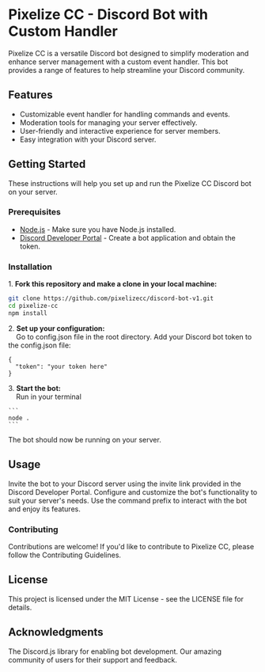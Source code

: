 # Pixelize CC - Discord Bot with Custom Handler

Pixelize CC is a versatile Discord bot designed to simplify moderation and enhance server management with a custom event handler. This bot provides a range of features to help streamline your Discord community.

## Features

- Customizable event handler for handling commands and events.
- Moderation tools for managing your server effectively.
- User-friendly and interactive experience for server members.
- Easy integration with your Discord server.

## Getting Started

These instructions will help you set up and run the Pixelize CC Discord bot on your server.

### Prerequisites

- [Node.js](https://nodejs.org/) - Make sure you have Node.js installed.
- [Discord Developer Portal](https://discord.com/developers/applications) - Create a bot application and obtain the token.

### Installation

1\. **Fork this repository and make a clone in your local machine:**

   ```sh
   git clone https://github.com/pixelizecc/discord-bot-v1.git
   cd pixelize-cc
   npm install
   ```

2\. **Set up your configuration:**<br>
&nbsp;&nbsp;&nbsp;&nbsp;Go to config.json file in the root directory.
  Add your Discord bot token to the config.json file:
  ```
  {
    "token": "your token here"
  }
  ```

3\. **Start the bot:**<br>
   &nbsp;&nbsp;&nbsp;&nbsp;Run in your terminal

    ```
    node .
    ```

The bot should now be running on your server.

## Usage
Invite the bot to your Discord server using the invite link provided in the Discord Developer Portal.
Configure and customize the bot's functionality to suit your server's needs.
Use the command prefix to interact with the bot and enjoy its features.

### Contributing
Contributions are welcome! If you'd like to contribute to Pixelize CC, please follow the Contributing Guidelines.

## License
This project is licensed under the MIT License - see the LICENSE file for details.

## Acknowledgments
The Discord.js library for enabling bot development.
Our amazing community of users for their support and feedback.
